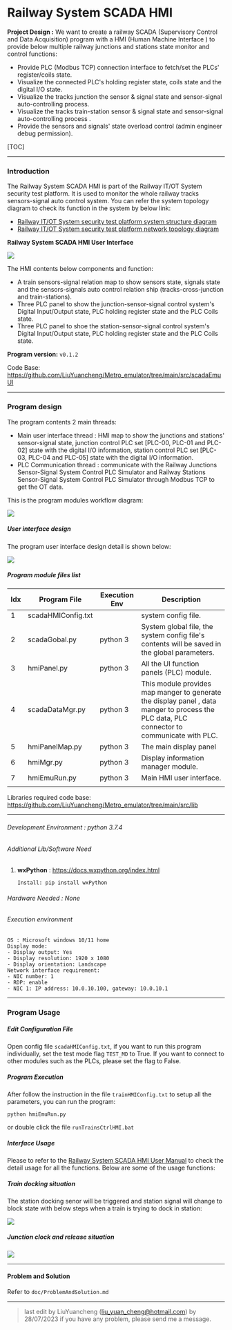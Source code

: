 # Railway System SCADA HMI

**Project Design :** We want to create a railway SCADA (Supervisory Control and Data Acquisition) program with a HMI (Human Machine Interface ) to provide below multiple railway junctions and stations state monitor and control functions:

- Provide PLC (Modbus TCP) connection interface to fetch/set the PLCs' register/coils state.
- Visualize the connected PLC's holding register state, coils state and the digital I/O state. 
- Visualize the tracks junction the sensor & signal state and sensor-signal auto-controlling process. 
- Visualize the tracks train-station sensor & signal state and sensor-signal auto-controlling process  . 
- Provide the sensors and signals' state overload control (admin engineer debug permission).

[TOC]

------

### Introduction 

The Railway System SCADA HMI is part of the Railway IT/OT System security test platform. It is used to monitor the whole railway tracks sensors-signal auto control system.  You can refer the system topology diagram to check its function in the system by below link:

-  [Railway IT/OT System security test platform system structure diagram](img/networkCommDesign.png)
-  [Railway IT/OT System security test platform network topology diagram](img/networkDesign.png)



**Railway System SCADA HMI User Interface**

![](video/scadaHmi.gif)

The HMI contents below components and function:

- A train sensors-signal relation map to show sensors state, signals state and the sensors-signals auto control relation ship (tracks-cross-junction and train-stations). 
- Three PLC panel to show the junction-sensor-signal control system's Digital Input/Output state, PLC holding register state and the PLC Coils state. 
- Three PLC panel to shoe the station-sensor-signal control system's Digital Input/Output state, PLC holding register state and the PLC Coils state. 

**Program version:** `v0.1.2`

Code Base: https://github.com/LiuYuancheng/Metro_emulator/tree/main/src/scadaEmuUI



------

### Program design

The program contents 2 main threads: 

- Main user interface thread : HMI map to show the junctions and stations' sensor-signal state, junction control PLC set [PLC-00, PLC-01 and PLC-02] state with the digital I/O information, station control PLC set [PLC-03, PLC-04 and PLC-05] state with the digital I/O information.
- PLC Communication thread : communicate with the Railway Junctions Sensor-Signal System Control PLC Simulator and Railway Stations Sensor-Signal System Control PLC Simulator through Modbus TCP to get the OT data.

This is the program modules workflow diagram: 

![](img/scadaHMI/workflow.png)



##### User interface design

The program user interface design detail is shown below:

![](img/scadaHMI/uidetail.png)



##### Program module files list

| Idx  | Program File       | Execution Env | Description                                                  |
| ---- | ------------------ | ------------- | ------------------------------------------------------------ |
| 1    | scadaHMIConfig.txt |               | system config file.                                          |
| 2    | scadaGobal.py      | python 3      | System global file, the system config file's contents will be saved in the global parameters. |
| 3    | hmiPanel.py        | python 3      | All the UI function panels (PLC) module.                     |
| 4    | scadaDataMgr.py    | python 3      | This module provides map manger to generate the display panel ,  data manger to process the PLC data, PLC connector to communicate with PLC. |
| 5    | hmiPanelMap.py     | python 3      | The main display panel                                       |
| 6    | hmiMgr.py          | python 3      | Display information manager module.                          |
| 7    | hmiEmuRun.py       | python 3      | Main HMI user interface.                                     |
|      |                    |               |                                                              |

Libraries  required code base: https://github.com/LiuYuancheng/Metro_emulator/tree/main/src/lib



------

###### Development Environment : python 3.7.4

###### Additional Lib/Software Need

1. **wxPython** : https://docs.wxpython.org/index.html

   ```
   Install: pip install wxPython
   ```


###### Hardware Needed : None

###### Execution environment 

```
OS : Microsoft windows 10/11 home
Display mode:
- Display output: Yes
- Display resolution: 1920 x 1080
- Display orientation: Landscape
Network interface requirement:
- NIC number: 1
- RDP: enable
- NIC 1: IP address: 10.0.10.100, gateway: 10.0.10.1
```





------

### Program Usage

##### Edit Configuration File 

Open config file `scadaHMIConfig.txt`,  if you want to run this program individually, set the test mode flag `TEST_MD` to True. If you want to connect to other modules such as the PLCs, please set the flag to False.



##### Program Execution 

After follow the instruction in the file `trainHMIConfig.txt` to setup all the parameters, you can run the program: 

```
python hmiEmuRun.py
```

or double click the file `runTrainsCtrlHMI.bat`



##### Interface Usage

Please to refer to the [Railway System SCADA HMI User Manual]() to check the detail usage for all the functions. Below are some of the usage functions: 

##### Train docking situation 

The station docking senor will be triggered and station signal will change to block state with below steps when a train is trying to dock in station:

![](img/scadaHMI/stationSignal.png)

##### Junction clock and release situation 

![](img/scadaHMI/junctionSignal.png)



------

#### Problem and Solution

Refer to `doc/ProblemAndSolution.md`



------

> last edit by LiuYuancheng (liu_yuan_cheng@hotmail.com) by 28/07/2023 if you have any problem, please send me a message. 

